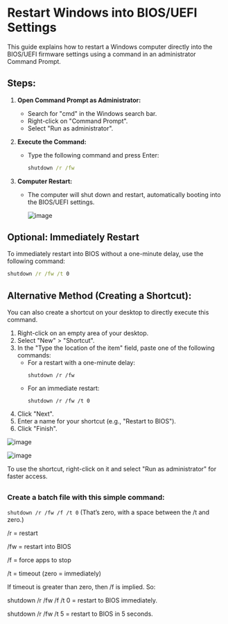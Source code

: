 # Restart Windows into BIOS/UEFI Settings

This guide explains how to restart a Windows computer directly into the BIOS/UEFI firmware settings using a command in an administrator Command Prompt.

## Steps:

1.  **Open Command Prompt as Administrator:**
    * Search for "cmd" in the Windows search bar.
    * Right-click on "Command Prompt".
    * Select "Run as administrator".

2.  **Execute the Command:**
    * Type the following command and press Enter:
        ```cmd
        shutdown /r /fw
        ```

3.  **Computer Restart:**
    * The computer will shut down and restart, automatically booting into the BIOS/UEFI settings.
      
      ![image](https://github.com/user-attachments/assets/2f80c636-d827-4925-ba80-0cc625849870)


## Optional: Immediately Restart

To immediately restart into BIOS without a one-minute delay, use the following command:

```cmd
shutdown /r /fw /t 0
```

## Alternative Method (Creating a Shortcut):

You can also create a shortcut on your desktop to directly execute this command.

1.  Right-click on an empty area of your desktop.
2.  Select "New" > "Shortcut".
3.  In the "Type the location of the item" field, paste one of the following commands:
    * For a restart with a one-minute delay:
        ```
        shutdown /r /fw
        ```
    * For an immediate restart:
        ```
        shutdown /r /fw /t 0
        ```
4.  Click "Next".
5.  Enter a name for your shortcut (e.g., "Restart to BIOS").
6.  Click "Finish".

![image](https://github.com/user-attachments/assets/7689d1b5-f5e2-480b-bf27-ca4ef2868679)

![image](https://github.com/user-attachments/assets/f4226c29-088d-4f2a-962a-63041d54cdf0)

To use the shortcut, right-click on it and select "Run as administrator" for faster access.


##
### Create a batch file with this simple command:

```shutdown /r /fw /f /t 0``` (That’s zero, with a space between the /t and zero.)

/r = restart

/fw = restart into BIOS

/f = force apps to stop

/t = timeout (zero = immediately)

If timeout is greater than zero, then /f is implied. So:

shutdown /r /fw /f /t 0 = restart to BIOS immediately.

shutdown /r /fw /t 5 = restart to BIOS in 5 seconds.
